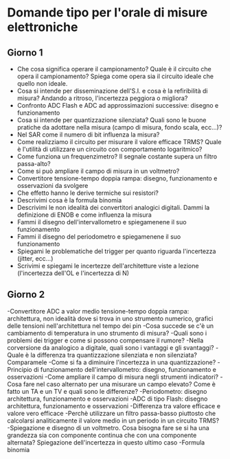 # Domande tipo per l'orale di misure elettroniche 

## Giorno 1
- Che cosa significa operare il campionamento? Quale è il circuito che opera il campionamento? Spiega come opera sia il circuito ideale che quello non ideale.
- Cosa si intende per disseminazione dell'S.I. e cosa è la refiribilità di misura? Andando a ritroso, l'incertezza peggiora o migliora?
- Confronto ADC Flash e ADC ad approssimazioni successive: disegno e funzionamento
- Cosa si intende per quantizzazione silenziata? Quali sono le buone pratiche da adottare nella misura (campo di misura, fondo scala, ecc...)?
- Nel SAR come il numero di bit influenza la misura?
- Come realizziamo il circuito per misurare il valore efficace TRMS? Quale è l'utilità di utilizzare un circuito con comportamento logaritmico?
- Come funziona un frequenzimetro? Il segnale costante supera un filtro passa-alto?
- Come si può ampliare il campo di misura in un voltmetro?
- Convertitore tensione-tempo doppia rampa: disegno, funzionamento e osservazioni da svolgere
- Che effetto hanno le derive termiche sui resistori?
- Descrivimi cosa è la formula binomia
- Descrivimi le non idealità dei convertitori analogici digitali. Dammi la definizione di ENOB e come influenza la misura
- Fammi il disegno dell'intervallometro e spiegamenene il suo funzionamento
- Fammi il disegno del periodometro e spiegamenene il suo funzionamento
- Spiegami le problematiche del trigger per quanto riguarda l'incertezza (jitter, ecc...)
- Scrivimi e spiegami le incertezze dell'architetture viste a lezione (l'incertezza dell'OL e l'incertezza di N) 

## Giorno 2
-Convertitore ADC a valor medio tensione-tempo doppia rampa: architettura, non idealità dove si trova in uno strumento numerico, grafici delle tensioni nell'architettura nel tempo dei pin 
-Cosa succede se c'è un cambiamento di temperatura in uno strumento di misura? 
-Quali sono i problemi dei trigger e come si possono compensare il rumore? 
-Nella corversione da analogico a digitale, quali sono i vantaggi e gli svantaggi? 
-Quale è la differenza tra quantizzazione silenziata e non silenziata? Comparamele 
-Come si fa a diminuire l'incertezza in una quantizzazione? 
-Principio di funzionamento dell'intervallometro: disegno, funzionamento e osservazioni 
-Come ampliare il campo di misura negli strumenti indicatori? 
-Cosa fare nel caso alternato per una misurare un campo elevato? Come è fatto un TA e un TV e quali sono le differenze? 
-Periodometro: disegno architettura, funzionamento e osservazioni 
-ADC di tipo Flash: disegno architettura, funzionamento e osservazioni 
-Differenza tra valore efficace e valore vero efficace 
-Perchè utilizzare un filtro passa-basso piuttosto che calcolarsi analiticamente il valore medio in un periodo in un circuito TRMS? 
-Spiegazione e disegno di un voltmetro. Cosa bisogna fare se si ha una grandezza sia con componente continua che con una componente alternata? Spiegazione dell'incertezza in questo ultimo caso 
-Formula binomia


